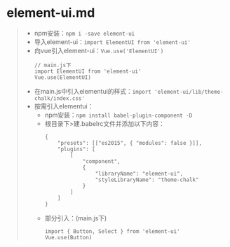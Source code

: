 # element-ui.md
>* npm安装：```npm i -save element-ui```  
>* 导入element-ui：```import ElementUI from 'element-ui'```  
>* 向vue引入element-ui：```Vue.use('ElementUI')```  
>   ```
>   // main.js下
>   import ElementUI from 'element-ui'
>   Vue.use(ElementUI)
>   ```
>* 在main.js中引入elementui的样式：```import 'element-ui/lib/theme-chalk/index.css'```  
>* 按需引入elementui：
>   * npm安装：```npm install babel-plugin-component -D```  
>   * 根目录下>建.babelrc文件并添加以下内容：
>       ```
>       {
>           "presets": [["es2015", { "modules": false }]],
>           "plugins": [
>               [
>                   "component",
>                   {
>                       "libraryName": "element-ui",
>                       "styleLibraryName": "theme-chalk"
>                   }
>               ]
>           ]
>       }
>       ```
>   * 部分引入：(main.js下)
>       ```
>       import { Button, Select } from 'element-ui'
>       Vue.use(Button)
>       ```
